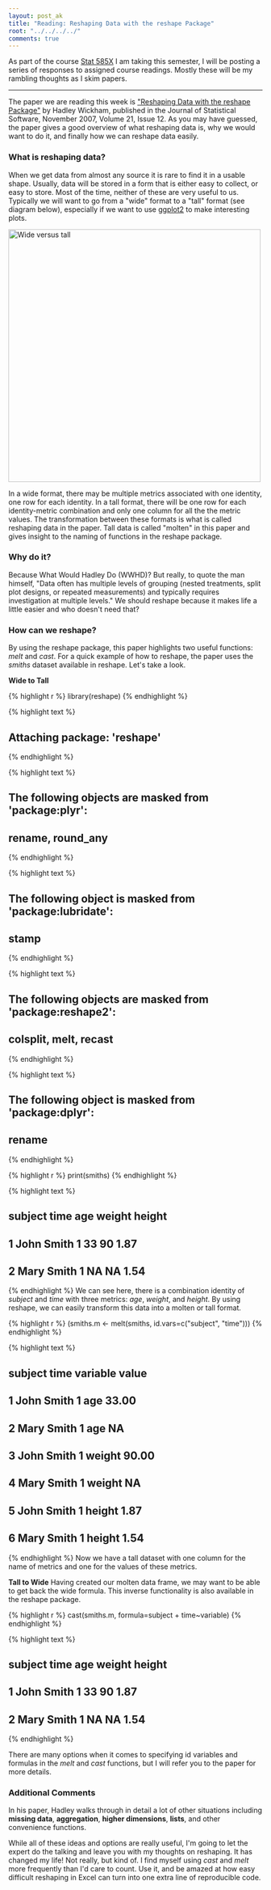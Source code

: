 ```yaml
---
layout: post_ak
title: "Reading: Reshaping Data with the reshape Package"
root: "../../../../"
comments: true
---
```


As part of the course [Stat 585X](http://dicook.github.io/stat585/) I am taking this semester, I will be posting a series of responses to assigned course readings. Mostly these will be my rambling thoughts as I skim papers.

****

The paper we are reading this week is ["Reshaping Data with the reshape Package"](http://www.jstatsoft.org/v21/i12/paper) by Hadley Wickham, published in the Journal of Statistical Software, November 2007, Volume 21, Issue 12. As you may have guessed, the paper gives a good overview of what reshaping data is, why we would want to do it, and finally how we can reshape data easily.

### What is reshaping data?
When we get data from almost any source it is rare to find it in a usable shape. Usually, data will be stored in a form that is either easy to collect, or easy to store. Most of the time, neither of these are very useful to us. Typically we will want to go from a "wide" format to a "tall" format (see diagram below), especially if we want to use [ggplot2](http://ggplot2.org) to make interesting plots. 

<img src="{{ page.root }}images/blog/01142014widevstall.png" alt="Wide versus tall" style="width: 500px;"/>

In a wide format, there may be multiple metrics associated with one identity, one row for each identity. In a tall format, there will be one row for each identity-metric combination and only one column for all the the metric values. The transformation between these formats is what is called reshaping data in the paper. Tall data is called "molten" in this paper and gives insight to the naming of functions in the reshape package.

### Why do it?
Because What Would Hadley Do (WWHD)? But really, to quote the man himself, "Data often has multiple levels of grouping (nested treatments, split plot designs, or repeated
measurements) and typically requires investigation at multiple levels." We should reshape because it makes life a little easier and who doesn't need that?

### How can we reshape?
By using the reshape package, this paper highlights two useful functions: *melt* and *cast*. For a quick example of how to reshape, the paper uses the *smiths* dataset available in reshape. Let's take a look.

**Wide to Tall**

{% highlight r %}
library(reshape)
{% endhighlight %}



{% highlight text %}
## 
## Attaching package: 'reshape'
{% endhighlight %}



{% highlight text %}
## The following objects are masked from 'package:plyr':
## 
##     rename, round_any
{% endhighlight %}



{% highlight text %}
## The following object is masked from 'package:lubridate':
## 
##     stamp
{% endhighlight %}



{% highlight text %}
## The following objects are masked from 'package:reshape2':
## 
##     colsplit, melt, recast
{% endhighlight %}



{% highlight text %}
## The following object is masked from 'package:dplyr':
## 
##     rename
{% endhighlight %}



{% highlight r %}
print(smiths)
{% endhighlight %}



{% highlight text %}
##      subject time age weight height
## 1 John Smith    1  33     90   1.87
## 2 Mary Smith    1  NA     NA   1.54
{% endhighlight %}
We can see here, there is a combination identity of *subject* and *time* with three metrics: *age*, *weight*, and *height*. By using reshape, we can easily transform this data into a molten or tall format.

{% highlight r %}
(smiths.m <- melt(smiths, id.vars=c("subject", "time")))
{% endhighlight %}



{% highlight text %}
##      subject time variable value
## 1 John Smith    1      age 33.00
## 2 Mary Smith    1      age    NA
## 3 John Smith    1   weight 90.00
## 4 Mary Smith    1   weight    NA
## 5 John Smith    1   height  1.87
## 6 Mary Smith    1   height  1.54
{% endhighlight %}
Now we have a tall dataset with one column for the name of metrics and one for the values of these metrics. 

**Tall to Wide**
Having created our molten data frame, we may want to be able to get back the wide formula. This inverse functionality is also available in the reshape package.

{% highlight r %}
cast(smiths.m, formula=subject + time~variable)
{% endhighlight %}



{% highlight text %}
##      subject time age weight height
## 1 John Smith    1  33     90   1.87
## 2 Mary Smith    1  NA     NA   1.54
{% endhighlight %}

There are many options when it comes to specifying id variables and formulas in the *melt* and *cast* functions, but I will refer you to the paper for more details.

### Additional Comments
In his paper, Hadley walks through in detail a lot of other situations including **missing data**, **aggregation**, **higher dimensions**, **lists**, and other convenience functions. 

While all of these ideas and options are really useful, I'm going to let the expert do the talking and leave you with my thoughts on reshaping. It has changed my life! Not really, but kind of. I find myself using *cast* and *melt* more frequently than I'd care to count. Use it, and be amazed at how easy difficult reshaping in Excel can turn into one extra line of reproducible code. 
